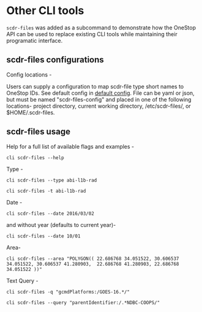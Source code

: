 # Other CLI tools

`scdr-files` was added as a subcommand to demonstrate how the OneStop API can be used to replace existing CLI tools while maintaining their programatic interface.

## scdr-files configurations

Config locations -

Users can supply a configuration to map scdr-file type short names to OneStop IDs. See default config in [default config](cli/scdr-files-config.yaml). File can be yaml or json, but must be named "scdr-files-config" and placed in one of the following locations-  project directory, current working directory, /etc/scdr-files/, or $HOME/.scdr-files.


## scdr-files usage

Help for a full list of available flags and examples -

`cli scdr-files --help`

Type -

`cli scdr-files --type abi-l1b-rad`

`cli scdr-files -t abi-l1b-rad`

Date -

`cli scdr-files --date 2016/03/02`

and without year (defaults to current year)-

`cli scdr-files --date 10/01`

Area-

`cli scdr-files --area "POLYGON(( 22.686768 34.051522, 30.606537 34.051522, 30.606537 41.280903,  22.686768 41.280903, 22.686768 34.051522 ))"`

Text Query -

`cli scdr-files -q "gcmdPlatforms:/GOES-16.*/"`

`cli scdr-files --query "parentIdentifier:/.*NDBC-COOPS/"`
